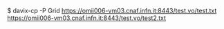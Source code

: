 $ davix-cp -P Grid https://omii006-vm03.cnaf.infn.it:8443/test.vo/test.txt \
https://omii006-vm03.cnaf.infn.it:8443/test.vo/test2.txt